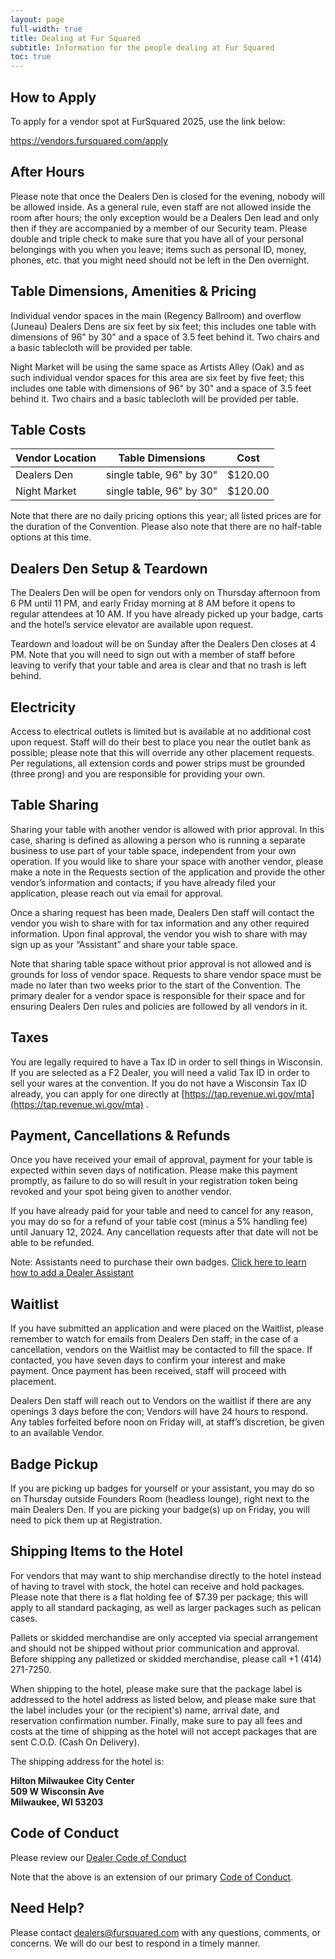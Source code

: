 ```yaml
---
layout: page
full-width: true
title: Dealing at Fur Squared
subtitle: Information for the people dealing at Fur Squared
toc: true
---
```

**How to Apply**
-----------------
To apply for a vendor spot at FurSquared 2025, use the link below:

<https://vendors.fursquared.com/apply>

**After Hours**
---------------

Please note that once the Dealers Den is closed for the evening, nobody will be allowed inside. As a general rule, even staff are not allowed inside the room after hours; the only exception would be a Dealers Den lead and only then if they are accompanied by a member of our Security team. Please double and triple check to make sure that you have all of your personal belongings with you when you leave; items such as personal ID, money, phones, etc. that you might need should not be left in the Den overnight.

**Table Dimensions, Amenities & Pricing**
-----------------------------------------

Individual vendor spaces in the main (Regency Ballroom) and overflow (Juneau) Dealers Dens are six feet by six feet; this includes one table with dimensions of 96" by 30" and a space of 3.5 feet behind it. Two chairs and a basic tablecloth will be provided per table.

Night Market will be using the same space as Artists Alley (Oak) and as such individual vendor spaces for this area are six feet by five feet; this includes one table with dimensions of 96" by 30" and a space of 3.5 feet behind it. Two chairs and a basic tablecloth will be provided per table.

**Table Costs**
---------------

| **Vendor Location** | **Table Dimensions** | **Cost** |
| --- | --- | --- |
| Dealers Den | single table, 96" by 30" | $120.00 |
| Night Market | single table, 96" by 30" | $120.00 |

Note that there are no daily pricing options this year; all listed prices are for the duration of the Convention. Please also note that there are no half-table options at this time.

**Dealers Den Setup & Teardown**
--------------------------------

The Dealers Den will be open for vendors only on Thursday afternoon from 6 PM until 11 PM, and early Friday morning at 8 AM before it opens to regular attendees at 10 AM. If you have already picked up your badge, carts and the hotel’s service elevator are available upon request.

Teardown and loadout will be on Sunday after the Dealers Den closes at 4 PM. Note that you will need to sign out with a member of staff before leaving to verify that your table and area is clear and that no trash is left behind.

**Electricity**
---------------

Access to electrical outlets is limited but is available at no additional cost upon request. Staff will do their best to place you near the outlet bank as possible; please note that this will override any other placement requests. Per regulations, all extension cords and power strips must be grounded (three prong) and you are responsible for providing your own.

**Table Sharing**
-----------------

Sharing your table with another vendor is allowed with prior approval. In this case, sharing is defined as allowing a person who is running a separate business to use part of your table space, independent from your own operation. If you would like to share your space with another vendor, please make a note in the Requests section of the application and provide the other vendor’s information and contacts; if you have already filed your application, please reach out via email for approval.

Once a sharing request has been made, Dealers Den staff will contact the vendor you wish to share with for tax information and any other required information. Upon final approval, the vendor you wish to share with may sign up as your “Assistant” and share your table space.

Note that sharing table space without prior approval is not allowed and is grounds for loss of vendor space. Requests to share vendor space must be made no later than two weeks prior to the start of the Convention. The primary dealer for a vendor space is responsible for their space and for ensuring Dealers Den rules and policies are followed by all vendors in it.

**Taxes**
---------

You are legally required to have a Tax ID in order to sell things in Wisconsin. If you are selected as a F2 Dealer, you will need a valid Tax ID in order to sell your wares at the convention. If you do not have a Wisconsin Tax ID already, you can apply for one directly at [https://tap.revenue.wi.gov/mta](https://tap.revenue.wi.gov/mta) .

**Payment, Cancellations & Refunds**
------------------------------------

Once you have received your email of approval, payment for your table is expected within seven days of notification. Please make this payment promptly, as failure to do so will result in your registration token being revoked and your spot being given to another vendor.

If you have already paid for your table and need to cancel for any reason, you may do so for a refund of your table cost (minus a 5% handling fee) until January 12, 2024. Any cancellation requests after that date will not be able to be refunded.

Note: Assistants need to purchase their own badges. [Click here to learn how to add a Dealer Assistant](/dealer-assistant)

**Waitlist**
------------

If you have submitted an application and were placed on the Waitlist, please remember to watch for emails from Dealers Den staff; in the case of a cancellation, vendors on the Waitlist may be contacted to fill the space. If contacted, you have seven days to confirm your interest and make payment. Once payment has been received, staff will proceed with placement.

Dealers Den staff will reach out to Vendors on the waitlist if there are any openings 3 days before the con; Vendors will have 24 hours to respond. Any tables forfeited before noon on Friday will, at staff’s discretion, be given to an available Vendor.

**Badge Pickup**
----------------

If you are picking up badges for yourself or your assistant, you may do so on Thursday outside Founders Room (headless lounge), right next to the main Dealers Den. If you are picking your badge(s) up on Friday, you will need to pick them up at Registration.

**Shipping Items to the Hotel**
-------------------------------
For vendors that may want to ship merchandise directly to the hotel instead of having to travel with stock, the hotel can receive and hold packages. Please note that there is a flat holding fee of $7.39 per package; this will apply to all standard packaging, as well as larger packages such as pelican cases.

Pallets or skidded merchandise are only accepted via special arrangement and should not be shipped without prior communication and approval. Before shipping any palletized or skidded merchandise, please call +1 (414) 271-7250.

When shipping to the hotel, please make sure that the package label is addressed to the hotel address as listed below, and please make sure that the label includes your (or the recipient's) name, arrival date, and reservation confirmation number. Finally, make sure to pay all fees and costs at the time of shipping as the hotel will not accept packages that are sent C.O.D. (Cash On Delivery).

The shipping address for the hotel is:

**Hilton Milwaukee City Center**<br>
**509 W Wisconsin Ave**<br>
**Milwaukee, WI 53203**


**Code of Conduct**
-------------------

Please review our [Dealer Code of Conduct](/dealer-coc)

Note that the above is an extension of our primary [Code of Conduct](/code-of-conduct).

**Need Help?**
--------------

Please contact [dealers@fursquared.com](mailto:dealers@fursquared.com) with any questions, comments, or concerns. We will do our best to respond in a timely manner.
